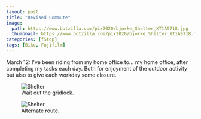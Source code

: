 ```yaml
---
layout: post
title: "Revised Commute"
image:
  path: https://www.botzilla.com/pix2020/bjorke_Shelter_XT1A9718.jpg
  thumbnail: https://www.botzilla.com/pix2020/bjorke_Shelter_XT1A9718.jpg
categories: [fStop]
tags: [Bike, Fujifilm]
---
```


March 12: I've been riding from my home office to... my home office, after completing my tasks each day. Both for enjoyment of the outdoor activity but also to give each workday some closure.

<!--more-->

<figure class="align-center">
<img alt="Shelter" src="https://botzilla.com/pix2020/bjorke_Shelter_XT1A9711.jpg">
<figcaption>Wait out the gridlock.</figcaption>
</figure>

<figure class="align-center">
<img alt="Shelter" src="https://botzilla.com/pix2020/bjorke_Putnam_KBXF7740.jpg">
<figcaption>Alternate route.</figcaption>
</figure>

